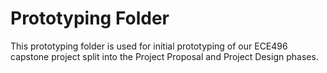 # Prototyping Folder
This prototyping folder is used for initial prototyping of our ECE496 capstone project split into the Project Proposal and Project Design phases.